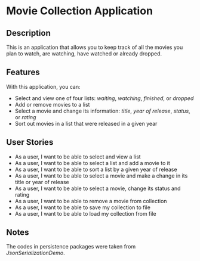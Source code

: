 # Movie Collection Application

## Description

This is an application that allows you to keep track of all the movies you plan to watch, are watching, 
have watched or already dropped.

## Features

With this application, you can:
- Select and view one of four lists: *waiting*, *watching*, *finished*, or *dropped*
- Add or remove movies to a list
- Select a movie and change its information: *title*, *year of release*, *status*, or *rating*
- Sort out movies in a list that were released in a given year

## User Stories

- As a user, I want to be able to select and view a list
- As a user, I want to be able to select a list and add a movie to it
- As a user, I want to be able to sort a list by a given year of release
- As a user, I want to be able to select a movie and make a change in its title or year of release
- As a user, I want to be able to select a movie, change its status and rating
- As a user, I want to be able to remove a movie from collection
- As a user, I want to be able to save my collection to file
- As a user, I want to be able to load my collection from file

## Notes
The codes in persistence packages were taken from *JsonSerializationDemo*.